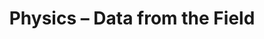 ---
title: Physics – Data from the Field
builder: true
type: coming-soon

# Content section
sections:
  - headerSection
  - servicesSection
  - subscribeSection
  - contactSection
  - mapSection

# Background color
backgroundColor: 
  enable: true
  color: "#15ADE0"

# Background effect
physicsEffect: 
  enable: true
  ### Use C++ Hex colors for this effects. Recommended free program ColorMania.
  color: 0xfe0e55

---